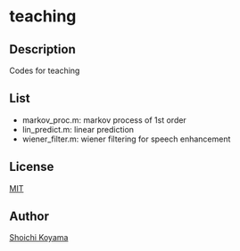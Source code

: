 teaching
====
## Description
Codes for teaching

## List
- markov_proc.m: markov process of 1st order
- lin_predict.m: linear prediction
- wiener_filter.m: wiener filtering for speech enhancement

## License
[MIT](https://github.com/sh01k/lecture/blob/master/LICENSE)

## Author
[Shoichi Koyama](http://www.sh01.org/)
